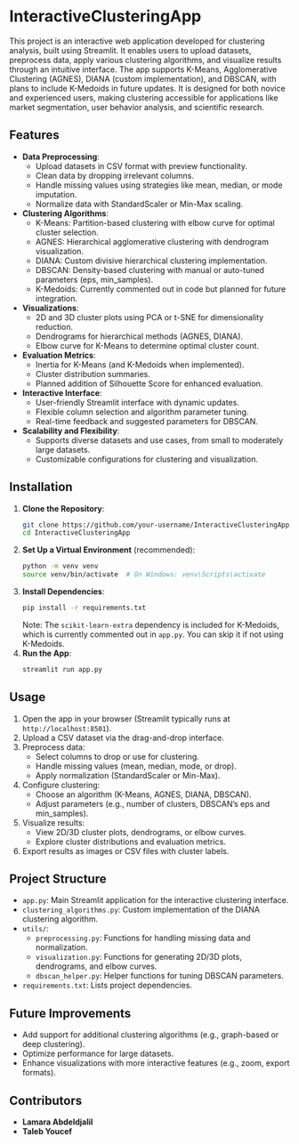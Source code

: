 # InteractiveClusteringApp

This project is an interactive web application developed for clustering analysis, built using Streamlit. It enables users to upload datasets, preprocess data, apply various clustering algorithms, and visualize results through an intuitive interface. The app supports K-Means, Agglomerative Clustering (AGNES), DIANA (custom implementation), and DBSCAN, with plans to include K-Medoids in future updates. It is designed for both novice and experienced users, making clustering accessible for applications like market segmentation, user behavior analysis, and scientific research.

## Features
- **Data Preprocessing**:
  - Upload datasets in CSV format with preview functionality.
  - Clean data by dropping irrelevant columns.
  - Handle missing values using strategies like mean, median, or mode imputation.
  - Normalize data with StandardScaler or Min-Max scaling.
- **Clustering Algorithms**:
  - K-Means: Partition-based clustering with elbow curve for optimal cluster selection.
  - AGNES: Hierarchical agglomerative clustering with dendrogram visualization.
  - DIANA: Custom divisive hierarchical clustering implementation.
  - DBSCAN: Density-based clustering with manual or auto-tuned parameters (eps, min_samples).
  - K-Medoids: Currently commented out in code but planned for future integration.
- **Visualizations**:
  - 2D and 3D cluster plots using PCA or t-SNE for dimensionality reduction.
  - Dendrograms for hierarchical methods (AGNES, DIANA).
  - Elbow curve for K-Means to determine optimal cluster count.
- **Evaluation Metrics**:
  - Inertia for K-Means (and K-Medoids when implemented).
  - Cluster distribution summaries.
  - Planned addition of Silhouette Score for enhanced evaluation.
- **Interactive Interface**:
  - User-friendly Streamlit interface with dynamic updates.
  - Flexible column selection and algorithm parameter tuning.
  - Real-time feedback and suggested parameters for DBSCAN.
- **Scalability and Flexibility**:
  - Supports diverse datasets and use cases, from small to moderately large datasets.
  - Customizable configurations for clustering and visualization.

## Installation
1. **Clone the Repository**:
   ```bash
   git clone https://github.com/your-username/InteractiveClusteringApp.git
   cd InteractiveClusteringApp
   ```
2. **Set Up a Virtual Environment** (recommended):
   ```bash
   python -m venv venv
   source venv/bin/activate  # On Windows: venv\Scripts\activate
   ```
3. **Install Dependencies**:
   ```bash
   pip install -r requirements.txt
   ```
   Note: The `scikit-learn-extra` dependency is included for K-Medoids, which is currently commented out in `app.py`. You can skip it if not using K-Medoids.
4. **Run the App**:
   ```bash
   streamlit run app.py
   ```

## Usage
1. Open the app in your browser (Streamlit typically runs at `http://localhost:8501`).
2. Upload a CSV dataset via the drag-and-drop interface.
3. Preprocess data:
   - Select columns to drop or use for clustering.
   - Handle missing values (mean, median, mode, or drop).
   - Apply normalization (StandardScaler or Min-Max).
4. Configure clustering:
   - Choose an algorithm (K-Means, AGNES, DIANA, DBSCAN).
   - Adjust parameters (e.g., number of clusters, DBSCAN’s eps and min_samples).
5. Visualize results:
   - View 2D/3D cluster plots, dendrograms, or elbow curves.
   - Explore cluster distributions and evaluation metrics.
6. Export results as images or CSV files with cluster labels.

## Project Structure
- `app.py`: Main Streamlit application for the interactive clustering interface.
- `clustering_algorithms.py`: Custom implementation of the DIANA clustering algorithm.
- `utils/`:
  - `preprocessing.py`: Functions for handling missing data and normalization.
  - `visualization.py`: Functions for generating 2D/3D plots, dendrograms, and elbow curves.
  - `dbscan_helper.py`: Helper functions for tuning DBSCAN parameters.
- `requirements.txt`: Lists project dependencies.

## Future Improvements
- Add support for additional clustering algorithms (e.g., graph-based or deep clustering).
- Optimize performance for large datasets.
- Enhance visualizations with more interactive features (e.g., zoom, export formats).

## Contributors
- **Lamara Abdeldjalil**
- **Taleb Youcef**
